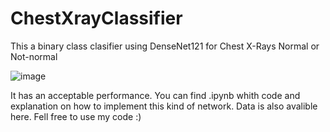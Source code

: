 # ChestXrayClassifier
This a binary class clasifier using DenseNet121 for Chest X-Rays Normal or Not-normal

![image](https://github.com/user-attachments/assets/7b727063-ad67-4172-8a5a-c2a055399242)

It has an acceptable performance.
You can find .ipynb whith code and explanation on how to implement this kind of network.
Data is also avalible here.
Fell free to use my code :)
